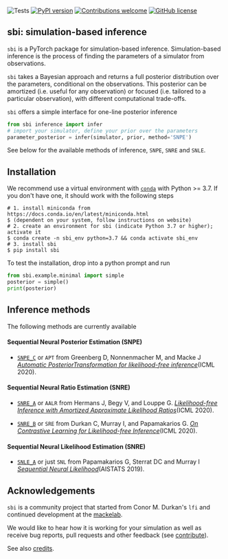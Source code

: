 ![Tests](https://github.com/mackelab/sbi/workflows/Tests/badge.svg?branch=master)
[![PyPI version](https://badge.fury.io/py/sbi.svg)](https://badge.fury.io/py/sbi)
[![Contributions welcome](https://img.shields.io/badge/contributions-welcome-brightgreen.svg?style=flat)](https://github.com/mackelab/sbi/blob/master/docs/docs/contribute.md)
[![GitHub license](https://img.shields.io/github/license/mackelab/sbi)](https://github.com/mackelab/sbi/blob/master/LICENSE.txt)
## sbi: simulation-based inference

`sbi` is a PyTorch package for simulation-based inference. Simulation-based inference is
the process of finding the parameters of a simulator from observations.

`sbi` takes a Bayesian approach and returns a full posterior distribution
over the parameters, conditional on the observations. This posterior can be amortized (i.e.
useful for any observation) or focused (i.e. tailored to a particular observation), with different
computational trade-offs.

`sbi` offers a simple interface for one-line posterior inference

```python
from sbi inference import infer
# import your simulator, define your prior over the parameters
parameter_posterior = infer(simulator, prior, method='SNPE')
```
See below for the available methods of inference, `SNPE`, `SNRE` and `SNLE`.

## Installation
We recommend use a virtual environment with [`conda`](https://docs.conda.io/en/latest/miniconda.html) with Python >= 3.7.
If you don't have one, it should work with the following steps
```shell
# 1. install miniconda from https://docs.conda.io/en/latest/miniconda.html
$ (dependent on your system, follow instructions on website)
# 2. create an environment for sbi (indicate Python 3.7 or higher); activate it
$ conda create -n sbi_env python=3.7 && conda activate sbi_env
# 3. install sbi 
$ pip install sbi
```
To test the installation, drop into a python prompt and run 
```python
from sbi.example.minimal import simple
posterior = simple()
print(posterior)
``` 

## Inference methods
The following methods are currently available

#### Sequential Neural Posterior Estimation (SNPE)

* [`SNPE_C`](https://www.mackelab.org/sbi/reference/#sbi.inference.snpe.snpe_c.SNPE_C) or `APT` from Greenberg D, Nonnenmacher M, and Macke J [_Automatic
  PosteriorTransformation for likelihood-free
  inference_](https://arxiv.org/abs/1905.07488)(ICML 2020).

<!-- 
- **Fast ε-free Inference of Simulation Models with Bayesian Conditional Density
  Estimation**<br> by Papamakarios G. and Murray I. (NeurIPS 2016)
  <br>[[PDF]](https://papers.nips.cc/paper/6084-fast-free-inference-of-simulation-models-with-bayesian-conditional-density-estimation.pdf)
  [[BibTeX]](https://papers.nips.cc/paper/6084-fast-free-inference-of-simulation-models-with-bayesian-conditional-density-estimation/bibtex).
- Papamakarios, George, and Iain Murray. 2016. “Fast ε-Free Inference of Simulation
  Models with Bayesian Conditional Density Estimation.” In ArXiv:1605.06376 [Cs, Stat]. http://arxiv.org/abs/1605.06376.

  -->

#### Sequential Neural Ratio Estimation (SNRE)

* [`SNRE_A`](https://www.mackelab.org/sbi/reference/#sbi.inference.snre.snre_a.SNRE_A) or `AALR` from Hermans J, Begy V, and Louppe G. [_Likelihood-free Inference with Amortized Approximate Likelihood Ratios_](https://arxiv.org/abs/1903.04057)(ICML 2020).

* [`SNRE_B`](https://www.mackelab.org/sbi/reference/#sbi.inference.snre.snre_b.SNRE_B) or `SRE` from Durkan C, Murray I, and Papamakarios G. [_On Contrastive Learning for Likelihood-free Inference_](https://arxiv.org/abs/2002.03712)(ICML 2020).

#### Sequential Neural Likelihood Estimation (SNRE)
* [`SNLE_A`](https://www.mackelab.org/sbi/reference/#sbi.inference.snle.snle_a.SNLE_A) or just `SNL` from Papamakarios G, Sterrat DC and Murray I [_Sequential
  Neural Likelihood_](https://arxiv.org/abs/1805.07226)(AISTATS 2019).
>

## Acknowledgements

`sbi` is a community project that started from Conor M. Durkan's `lfi` and continued
development at the [mackelab](https://uni-tuebingen.de/en/research/core-research/cluster-of-excellence-machine-learning/research/research/cluster-research-groups/professorships/machine-learning-in-science/). 

We would like to hear how it is working for your simulation as well as receive bug reports, pull requests and other
feedback (see [contribute](http://www.mackelab.org/sbi/contribute/)).

See also [credits](https://github.com/mackelab/sbi/blob/master/docs/docs/credits.md).

